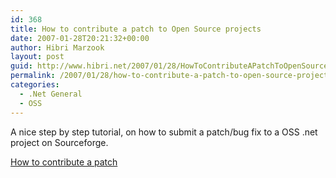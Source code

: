 ```yaml
---
id: 368
title: How to contribute a patch to Open Source projects
date: 2007-01-28T20:21:32+00:00
author: Hibri Marzook
layout: post
guid: http://www.hibri.net/2007/01/28/HowToContributeAPatchToOpenSourceProjects.aspx
permalink: /2007/01/28/how-to-contribute-a-patch-to-open-source-projects/
categories:
  - .Net General
  - OSS
---
```

A nice step by step tutorial, on how to submit a patch/bug fix to a OSS .net project on Sourceforge.

<a title="http://www.dasblog.info/ExampleHowToContributeAPatchToAnOpenSourceProjectLikeDasBlog.aspx" href="http://www.dasblog.info/ExampleHowToContributeAPatchToAnOpenSourceProjectLikeDasBlog.aspx" target="_blank">How to contribute a patch</a>